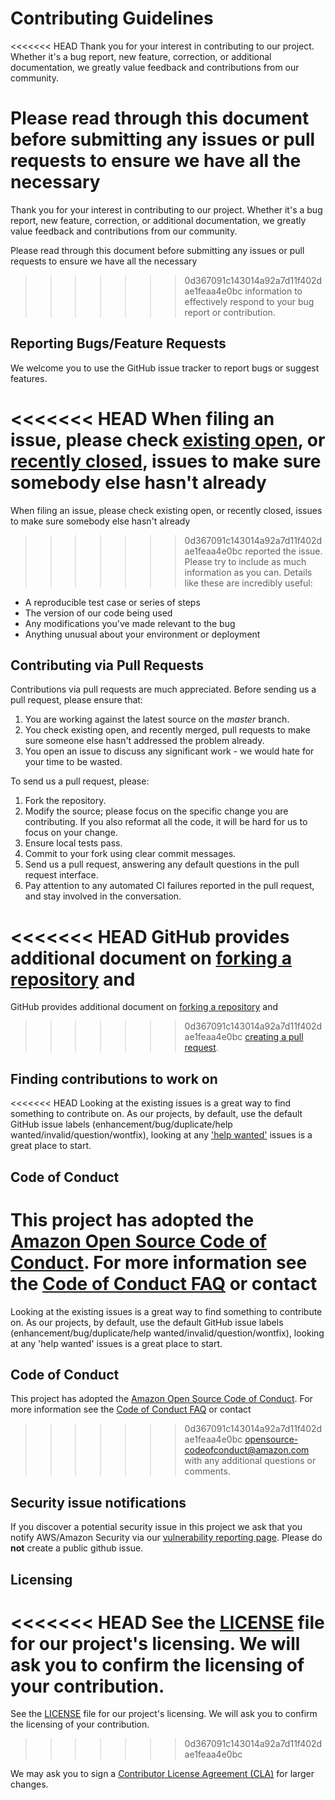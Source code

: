 # Contributing Guidelines

<<<<<<< HEAD
Thank you for your interest in contributing to our project. Whether it's a bug report, new feature, correction, or additional 
documentation, we greatly value feedback and contributions from our community.

Please read through this document before submitting any issues or pull requests to ensure we have all the necessary 
=======
Thank you for your interest in contributing to our project. Whether it's a bug report, new feature, correction, or additional
documentation, we greatly value feedback and contributions from our community.

Please read through this document before submitting any issues or pull requests to ensure we have all the necessary
>>>>>>> 0d367091c143014a92a7d11f402dae1feaa4e0bc
information to effectively respond to your bug report or contribution.


## Reporting Bugs/Feature Requests

We welcome you to use the GitHub issue tracker to report bugs or suggest features.

<<<<<<< HEAD
When filing an issue, please check [existing open](https://github.com/aws-samples/amplify-photo-gallery-workshop/issues), or [recently closed](https://github.com/aws-samples/amplify-photo-gallery-workshop/issues?utf8=%E2%9C%93&q=is%3Aissue%20is%3Aclosed%20), issues to make sure somebody else hasn't already 
=======
When filing an issue, please check existing open, or recently closed, issues to make sure somebody else hasn't already
>>>>>>> 0d367091c143014a92a7d11f402dae1feaa4e0bc
reported the issue. Please try to include as much information as you can. Details like these are incredibly useful:

* A reproducible test case or series of steps
* The version of our code being used
* Any modifications you've made relevant to the bug
* Anything unusual about your environment or deployment


## Contributing via Pull Requests
Contributions via pull requests are much appreciated. Before sending us a pull request, please ensure that:

1. You are working against the latest source on the *master* branch.
2. You check existing open, and recently merged, pull requests to make sure someone else hasn't addressed the problem already.
3. You open an issue to discuss any significant work - we would hate for your time to be wasted.

To send us a pull request, please:

1. Fork the repository.
2. Modify the source; please focus on the specific change you are contributing. If you also reformat all the code, it will be hard for us to focus on your change.
3. Ensure local tests pass.
4. Commit to your fork using clear commit messages.
5. Send us a pull request, answering any default questions in the pull request interface.
6. Pay attention to any automated CI failures reported in the pull request, and stay involved in the conversation.

<<<<<<< HEAD
GitHub provides additional document on [forking a repository](https://help.github.com/articles/fork-a-repo/) and 
=======
GitHub provides additional document on [forking a repository](https://help.github.com/articles/fork-a-repo/) and
>>>>>>> 0d367091c143014a92a7d11f402dae1feaa4e0bc
[creating a pull request](https://help.github.com/articles/creating-a-pull-request/).


## Finding contributions to work on
<<<<<<< HEAD
Looking at the existing issues is a great way to find something to contribute on. As our projects, by default, use the default GitHub issue labels (enhancement/bug/duplicate/help wanted/invalid/question/wontfix), looking at any ['help wanted'](https://github.com/aws-samples/amplify-photo-gallery-workshop/labels/help%20wanted) issues is a great place to start. 


## Code of Conduct
This project has adopted the [Amazon Open Source Code of Conduct](https://aws.github.io/code-of-conduct). 
For more information see the [Code of Conduct FAQ](https://aws.github.io/code-of-conduct-faq) or contact 
=======
Looking at the existing issues is a great way to find something to contribute on. As our projects, by default, use the default GitHub issue labels (enhancement/bug/duplicate/help wanted/invalid/question/wontfix), looking at any 'help wanted' issues is a great place to start.


## Code of Conduct
This project has adopted the [Amazon Open Source Code of Conduct](https://aws.github.io/code-of-conduct).
For more information see the [Code of Conduct FAQ](https://aws.github.io/code-of-conduct-faq) or contact
>>>>>>> 0d367091c143014a92a7d11f402dae1feaa4e0bc
opensource-codeofconduct@amazon.com with any additional questions or comments.


## Security issue notifications
If you discover a potential security issue in this project we ask that you notify AWS/Amazon Security via our [vulnerability reporting page](http://aws.amazon.com/security/vulnerability-reporting/). Please do **not** create a public github issue.


## Licensing

<<<<<<< HEAD
See the [LICENSE](https://github.com/aws-samples/amplify-photo-gallery-workshop/blob/master/LICENSE) file for our project's licensing. We will ask you to confirm the licensing of your contribution.
=======
See the [LICENSE](LICENSE) file for our project's licensing. We will ask you to confirm the licensing of your contribution.
>>>>>>> 0d367091c143014a92a7d11f402dae1feaa4e0bc

We may ask you to sign a [Contributor License Agreement (CLA)](http://en.wikipedia.org/wiki/Contributor_License_Agreement) for larger changes.
